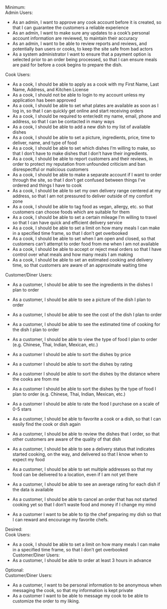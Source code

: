 Minimum: <br/>
Admin Users: <br/>
- As an admin, I want to approve any cook account before it is created, so that I can guarantee the customers a reliable experience <br/>
- As an admin, I want to make sure any updates to a cook’s personal account information are reviewed, to maintain their accuracy <br/>
- As an admin, I want to be able to review reports and reviews, and potentially ban users or cooks, to keep the site safe from bad actors <br/>
- As a system administrator I want to ensure that a payment option is selected prior to an order being processed, so that I can ensure meals are paid for before a cook begins to prepare the dish. <br/>

Cook Users: <br/>
- As a cook, I should be able to apply as a cook with my First Name, Last Name, Address, and Kitchen License <br/>
- As a cook, I should not be able to login to my account unless my application has been approved <br/>
- As a cook, I should be able to set what plates are available as soon as I log in, so that I can quickly get online and start receiving orders <br/>
- As a cook, I should be required to enter/edit my name, email, phone and address, so that I can be contacted in many ways <br/>
- As a cook, I should be able to add a new dish to my list of available dishes <br/>
- As a cook, I should be able to set a picture, ingredients, price, time to deliver, name, and type of food <br/>
- As a cook, I should be able to set which dishes I’m willing to make, so that I don’t have to make dishes that I don’t have their ingredients. <br/>
- As a cook, I should be able to report customers and their reviews, in order to protect my reputation from unfounded criticism and ban disrespectful or malicious customers <br/>
- As a cook, I should be able to make a separate account if I want to order through the site, so that I don’t get confused between things I’ve ordered and things I have to cook <br/>
- As a cook, I should be able to set my own delivery range centered at my address, so that I am not pressured to deliver outside of my comfort zone <br/>
- As a cook, I should be able to tag food as vegan, allergy, etc. so that customers can choose foods which are suitable for them <br/>
- As a cook, I should be able to set a certain mileage I’m willing to travel so that I can have quick and efficient delivery service <br/>
- As a cook, I should be able to set a limit on how many meals I can make in a specified time frame, so that I don’t get overbooked <br/>
- As a cook, I should be able to set when I am open and closed, so that customers can’t attempt to order food from me when I am not available <br/>
- As a cook, I should be able to accept or reject meal orders so that I have control over what meals and how many meals I am making <br/>
- As a cook, I should be able to set an estimated cooking and delivery time, so that customers are aware of an approximate waiting time <br/>

Customer/Diner Users: <br/>
- As a customer, I should be able to see the ingredients in the dishes I plan to order <br/>
- As a customer, I should be able to see a picture of the dish I plan to order <br/>
- As a customer, I should be able to see the cost of the dish I plan to order <br/>
- As a customer, I should be able to see the estimated time of cooking for the dish I plan to order <br/>
- As a customer, I should be able to view the type of food I plan to order (e.g. Chinese, Thai, Indian, Mexican, etc.) <br/>
- As a customer I should be able to sort the dishes by price <br/>
- As a customer I should be able to sort the dishes by rating <br/>
- As a customer I should be able to sort the dishes by the distance where the cooks are from me <br/>
- As a customer I should be able to sort the dishes by the type of food I plan to order (e.g. Chinese, Thai, Indian, Mexican, etc.) <br/>
- As a customer I should be able to rate the food I purchase on a scale of 0-5 stars <br/>
- As a customer, I should be able to favorite a cook or a dish, so that I can easily find the cook or dish again <br/>

- As a customer, I should be able to review the dishes that I order, so that other customers are aware of the quality of that dish <br/>
- As a customer, I should be able to see a delivery status that indicates started cooking, on the way, and delivered so that I know when to expect my food
- As a customer, I should be able to set multiple addresses so that my food can be delivered to a location, even if I am not yet there
- As a customer, I should be able to see an average rating for each dish if the data is available
- As a customer, I should be able to cancel an order that has not started cooking yet so that I don’t waste food and money if I change my mind
- As a customer I want to be able to tip the chef preparing my dish so that I can reward and encourage my favorite chefs. <br/>





Desired: <br/>
Cook Users: <br/>
- As a cook, I should be able to set a limit on how many meals I can make in a specified time frame, so that I don’t get overbooked <br/>
Customer/Diner Users: <br/>
- As a customer, I should be able to order at least 3 hours in advance <br/>


Optional: <br/>
Customer/Diner Users: <br/>
- As a customer, I want to be personal information to be anonymous when messaging the cook, so that my information is kept private <br/>
- As a customer I want to be able to message my cook to be able to customize the order to my liking. <br/>

